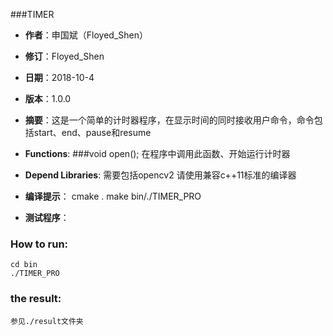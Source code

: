 ###TIMER
- **作者**：申国斌（Floyed_Shen）
- **修订**：Floyed_Shen
- **日期**：2018-10-4
- **版本**：1.0.0
- **摘要**：这是一个简单的计时器程序，在显示时间的同时接收用户命令，命令包括start、end、pause和resume

- **Functions**:
###void open();
    在程序中调用此函数、开始运行计时器

- **Depend Libraries**:
    需要包括opencv2
    请使用兼容c++11标准的编译器

- **编译提示**：
    cmake .
    make
    bin/./TIMER_PRO

- **测试程序**：
### How to run:
    cd bin
    ./TIMER_PRO
### the result:
    参见./result文件夹
